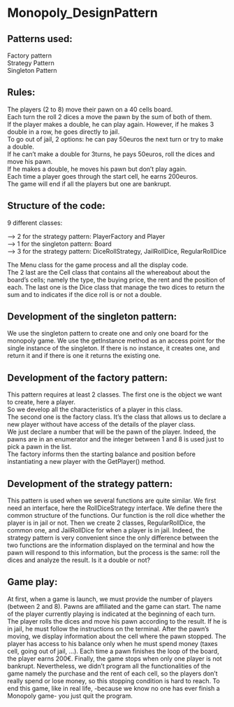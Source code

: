# Monopoly_DesignPattern

## Patterns used:   

Factory pattern   
Strategy Pattern   
Singleton Pattern   

## Rules:   

The players (2 to 8) move their pawn on a 40 cells board.   
Each turn the roll 2 dices a move the pawn by the sum of both of them.    
If the player makes a double, he can play again. However, if he makes 3 double in a row, he goes directly to jail.   
To go out of jail, 2 options: he can pay 50euros the next turn or try to make a double.   
If he can’t make a double for 3turns, he pays 50euros, roll the dices and move his pawn.   
If he makes a double, he moves his pawn but don’t play again.   
Each time a player goes through the start cell, he earns 200euros.   
The game will end if all the players but one are bankrupt.  

## Structure of the code:  

9 different classes:  

--> 2 for the strategy pattern: PlayerFactory and Player   
--> 1 for the singleton pattern: Board   
--> 3 for the strategy pattern: DiceRollStrategy, JailRollDice, RegularRollDice   

The Menu class for the game process and all the display code.   
The 2 last are the Cell class that contains all the whereabout about the board’s cells; namely the type, the buying price, the rent and the position of each. The last one is the Dice class that manage the two dices to return the sum and to indicates if the dice roll is or not a double.

## Development of the singleton pattern:  

We use the singleton pattern to create one and only one board for the monopoly game. 
We use the getInstance method as an access point for the single instance of the singleton. If there is no instance, it creates one, and return it and if there is one it returns the existing one.

## Development of the factory pattern:  

This pattern requires at least 2 classes. The first one is the object we want to create, here a player.  
So we develop all the characteristics of a player in this class.   
The second one is the factory class. It’s the class that allows us to declare a new player without have access of the details of the player class.   
We just declare a number that will be the pawn of the player. Indeed, the pawns are in an enumerator and the integer between 1 and 8 is used just to pick a pawn in the list.   
The factory informs then the starting balance and position before instantiating a new player with the GetPlayer() method. 

## Development of the strategy pattern: 

This pattern is used when we several functions are quite similar. 
We first need an interface, here the RollDiceStrategy interface. We define there the common structure of the functions. Our function is the roll dice whether the player is in jail or not. 
Then we create 2 classes, RegularRollDice, the common one, and JailRollDice for when a player is in jail. 
Indeed, the strategy pattern is very convenient since the only difference between the two functions are the information displayed on the terminal and how the pawn will respond to this information, but the process is the same: roll the dices and analyze the result. Is it a double or not?

## Game play: 

At first, when a game is launch, we must provide the number of players (between 2 and 8). Pawns are affiliated and the game can start. 
The name of the player currently playing is indicated at the beginning of each turn. The player rolls the dices and move his pawn according to the result. If he is in jail, he must follow the instructions on the terminal. 
After the pawn’s moving, we display information about the cell where the pawn stopped. 
The player has access to his balance only when he must spend money (taxes cell, going out of jail, …). 
Each time a pawn finishes the loop of the board, the player earns 200€. 
Finally, the game stops when only one player is not bankrupt. Nevertheless, we didn’t program all the functionalities of the game namely the purchase and the rent of each cell, so the players don’t really spend or lose money, so this stopping condition is hard to reach. 
To end this game, like in real life, -because we know no one has ever finish a Monopoly game- you just quit the program. 
